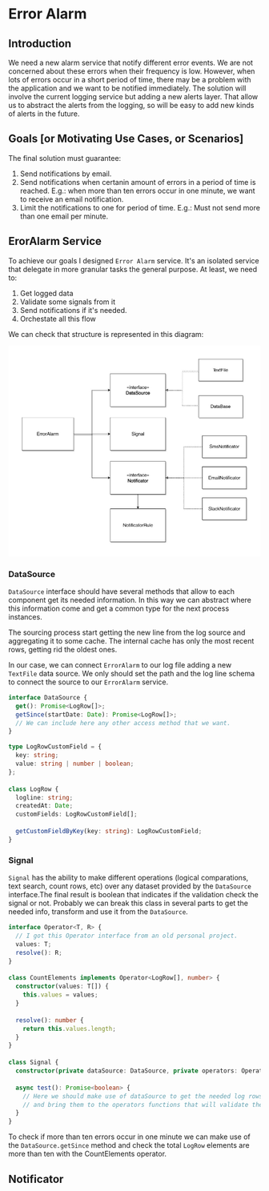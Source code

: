 # Error Alarm

## Introduction

We need a new alarm service that notify different error events. We are not concerned about these errors when their frequency is low. However, when lots of errors occur in a short period of time, there may be a problem with the application and we want to be notified immediately.
The solution will involve the current logging service but adding a new alerts layer. That allow us to abstract the alerts from the logging, so will be easy to add new kinds of alerts in the future.

## Goals [or Motivating Use Cases, or Scenarios]

The final solution must guarantee:

1. Send notifications by email.
2. Send notifications when certanin amount of errors in a period of time is reached. E.g.: when more than ten errors occur in one minute, we want to receive an email notification.
3. Limit the notifications to one for period of time. E.g.: Must not send more than one email per minute.

## ErorAlarm Service

To achieve our goals I designed `Error Alarm` service. It's an isolated service that delegate in more granular tasks the general purpose. At least, we need to:

1.  Get logged data
2.  Validate some signals from it
3.  Send notifications if it's needed.
4.  Orchestate all this flow

We can check that structure is represented in this diagram:

![ErrorAlarmService class diagram](error-alarm-class-diagram.jpg)

### DataSource

`DataSource` interface should have several methods that allow to each component get its needed information. In this way we can abstract where this information come and get a common type for the next process instances.

The sourcing process start getting the new line from the log source and aggregating it to some cache. The internal cache has only the most recent rows, getting rid the oldest ones.

In our case, we can connect `ErrorAlarm` to our log file adding a new `TextFile` data source. We only should set the path and the log line schema to connect the source to our `ErrorAlarm` service.

```ts
interface DataSource {
  get(): Promise<LogRow[]>;
  getSince(startDate: Date): Promise<LogRow[]>;
  // We can include here any other access method that we want.
}
```

```ts
type LogRowCustomField = {
  key: string;
  value: string | number | boolean;
};

class LogRow {
  logline: string;
  createdAt: Date;
  customFields: LogRowCustomField[];

  getCustomFieldByKey(key: string): LogRowCustomField;
}
```

### Signal

`Signal` has the ability to make different operations (logical comparations, text search, count rows, etc) over any dataset provided by the `DataSource` interface.The final result is boolean that indicates if the validation check the signal or not. Probably we can break this class in several parts to get the needed info, transform and use it from the `DataSource`.

```ts
interface Operator<T, R> {
  // I got this Operator interface from an old personal project.
  values: T;
  resolve(): R;
}

class CountElements implements Operator<LogRow[], number> {
  constructor(values: T[]) {
    this.values = values;
  }

  resolve(): number {
    return this.values.length;
  }
}

class Signal {
  constructor(private dataSource: DataSource, private operators: Operator) {}

  async test(): Promise<boolean> {
    // Here we should make use of dataSource to get the needed log rows
    // and bring them to the operators functions that will validate the the signal.
  }
}
```

To check if more than ten errors occur in one minute we can make use of the `DataSource.getSince` method and check the total `LogRow` elements are more than ten with the CountElements operator.

## Notificator
